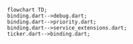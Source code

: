 <!---
Generated by https://github.com/polina-c/layerlens
Dependencies that create loop are markes with `!`.
-->

```mermaid
flowchart TD;
binding.dart-->debug.dart;
binding.dart-->priority.dart;
binding.dart-->service_extensions.dart;
ticker.dart-->binding.dart;
```


